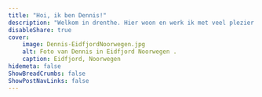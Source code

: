 ```yaml
---
title: "Hoi, ik ben Dennis!"
description: "Welkom in drenthe. Hier woon en werk ik met veel plezier. Ik ben een zelfstandig ondernemer, vader en man. Ik run samen met mijn ouders een 'Spar' supermarkt in het plaatsje Exloo. In mijn vrije tijd speel ik graag een potje tennis."
disableShare: true
cover:
    image: Dennis-EidfjordNoorwegen.jpg
    alt: Foto van Dennis in Eidfjord Noorwegen .
    caption: Eidfjord, Noorwegen
hidemeta: false
ShowBreadCrumbs: false
ShowPostNavLinks: false
---
```



